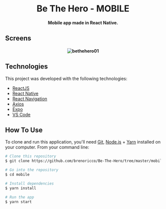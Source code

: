 <h1 align="center">
    Be The Hero - MOBILE
</h1>

<h4 align="center">
  Mobile app made in React Native.
</h4>

## Screens

<h4 align="center">
  <img src="https://res.cloudinary.com/dmmewbzfi/image/upload/v1585244129/bethe-heromobile_dylj8j.jpg" alt="bethehero01">
</h4>

## Technologies

This project was developed with the following technologies:

- [ReactJS](https://reactjs.org/)
- [React Native](https://reactnative.dev/)
- [React Navigation](https://reactnavigation.org/)
- [Axios](https://github.com/axios/axios)
- [Expo](https://expo.io/)
- [VS Code][vc]

## How To Use

To clone and run this application, you'll need [Git](https://git-scm.com), [Node.js][nodejs] + [Yarn][yarn] installed on your computer. From your command line:

```bash
# Clone this repository
$ git clone https://github.com/brenoricco/Be-The-Hero/tree/master/mobile

# Go into the repository
$ cd mobile

# Install dependencies
$ yarn install

# Run the app
$ yarn start
```

[nodejs]: https://nodejs.org/
[yarn]: https://yarnpkg.com/
[vc]: https://code.visualstudio.com/
